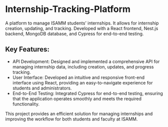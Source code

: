 # Internship-Tracking-Platform
A platform to manage ISAMM students’ internships. It allows for internship creation, updating, and tracking. Developed with a React frontend, Nest.js backend, MongoDB database, and Cypress for end-to-end testing.

## Key Features:

- API Development: Designed and implemented a comprehensive API for managing internship data, including creation, updates, and progress tracking.
- User Interface: Developed an intuitive and responsive front-end interface using React, providing an easy-to-navigate experience for students and administrators.
- End-to-End Testing: Integrated Cypress for end-to-end testing, ensuring that the application operates smoothly and meets the required functionality.


This project provides an efficient solution for managing internships and improving the workflow for both students and faculty at ISAMM.
